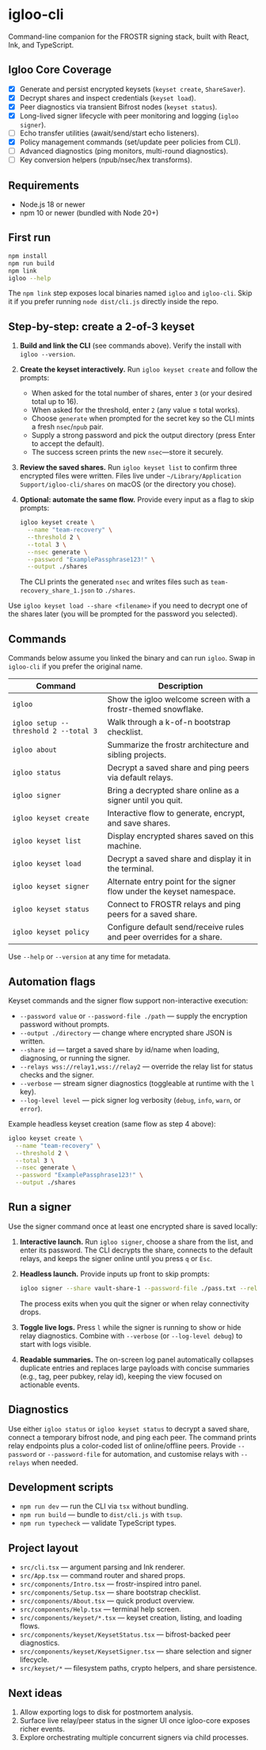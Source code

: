 # igloo-cli

Command-line companion for the FROSTR signing stack, built with React, Ink, and TypeScript.

## Igloo Core Coverage

- [x] Generate and persist encrypted keysets (`keyset create`, `ShareSaver`).
- [x] Decrypt shares and inspect credentials (`keyset load`).
- [x] Peer diagnostics via transient Bifrost nodes (`keyset status`).
- [x] Long-lived signer lifecycle with peer monitoring and logging (`igloo signer`).
- [ ] Echo transfer utilities (await/send/start echo listeners).
- [x] Policy management commands (set/update peer policies from CLI).
- [ ] Advanced diagnostics (ping monitors, multi-round diagnostics).
- [ ] Key conversion helpers (npub/nsec/hex transforms).

## Requirements

- Node.js 18 or newer
- npm 10 or newer (bundled with Node 20+)

## First run

```bash
npm install
npm run build
npm link
igloo --help
```

The `npm link` step exposes local binaries named `igloo` and `igloo-cli`. Skip it if you prefer running `node dist/cli.js` directly inside the repo.

## Step-by-step: create a 2-of-3 keyset

1. **Build and link the CLI** (see commands above). Verify the install with `igloo --version`.
2. **Create the keyset interactively.** Run `igloo keyset create` and follow the prompts:
   - When asked for the total number of shares, enter `3` (or your desired total up to 16).
   - When asked for the threshold, enter `2` (any value ≤ total works).
   - Choose `generate` when prompted for the secret key so the CLI mints a fresh `nsec`/`npub` pair.
   - Supply a strong password and pick the output directory (press Enter to accept the default).
   - The success screen prints the new `nsec`—store it securely.
3. **Review the saved shares.** Run `igloo keyset list` to confirm three encrypted files were written. Files live under `~/Library/Application Support/igloo-cli/shares` on macOS (or the directory you chose).
4. **Optional: automate the same flow.** Provide every input as a flag to skip prompts:

   ```bash
   igloo keyset create \
     --name "team-recovery" \
     --threshold 2 \
     --total 3 \
     --nsec generate \
     --password "ExamplePassphrase123!" \
     --output ./shares
   ```

   The CLI prints the generated `nsec` and writes files such as `team-recovery_share_1.json` to `./shares`.

Use `igloo keyset load --share <filename>` if you need to decrypt one of the shares later (you will be prompted for the password you selected).

## Commands

Commands below assume you linked the binary and can run `igloo`. Swap in `igloo-cli` if you prefer the original name.

| Command | Description |
| --- | --- |
| `igloo` | Show the igloo welcome screen with a frostr-themed snowflake. |
| `igloo setup --threshold 2 --total 3` | Walk through a k-of-n bootstrap checklist. |
| `igloo about` | Summarize the frostr architecture and sibling projects. |
| `igloo status` | Decrypt a saved share and ping peers via default relays. |
| `igloo signer` | Bring a decrypted share online as a signer until you quit. |
| `igloo keyset create` | Interactive flow to generate, encrypt, and save shares. |
| `igloo keyset list` | Display encrypted shares saved on this machine. |
| `igloo keyset load` | Decrypt a saved share and display it in the terminal. |
| `igloo keyset signer` | Alternate entry point for the signer flow under the keyset namespace. |
| `igloo keyset status` | Connect to FROSTR relays and ping peers for a saved share. |
| `igloo keyset policy` | Configure default send/receive rules and peer overrides for a share. |

Use `--help` or `--version` at any time for metadata.

## Automation flags

Keyset commands and the signer flow support non-interactive execution:

- `--password value` or `--password-file ./path` — supply the encryption password without prompts.
- `--output ./directory` — change where encrypted share JSON is written.
- `--share id` — target a saved share by id/name when loading, diagnosing, or running the signer.
- `--relays wss://relay1,wss://relay2` — override the relay list for status checks and the signer.
- `--verbose` — stream signer diagnostics (toggleable at runtime with the `l` key).
- `--log-level level` — pick signer log verbosity (`debug`, `info`, `warn`, or `error`).

Example headless keyset creation (same flow as step 4 above):

```bash
igloo keyset create \
  --name "team-recovery" \
  --threshold 2 \
  --total 3 \
  --nsec generate \
  --password "ExamplePassphrase123!" \
  --output ./shares
```

## Run a signer

Use the signer command once at least one encrypted share is saved locally:

1. **Interactive launch.** Run `igloo signer`, choose a share from the list, and enter its password. The CLI decrypts the share, connects to the default relays, and keeps the signer online until you press `q` or `Esc`.
2. **Headless launch.** Provide inputs up front to skip prompts:

   ```bash
   igloo signer --share vault-share-1 --password-file ./pass.txt --relays wss://relay.damus.io --verbose
   ```

   The process exits when you quit the signer or when relay connectivity drops.
3. **Toggle live logs.** Press `l` while the signer is running to show or hide relay diagnostics. Combine with `--verbose` (or `--log-level debug`) to start with logs visible.
4. **Readable summaries.** The on-screen log panel automatically collapses duplicate entries and replaces large payloads with concise summaries (e.g., tag, peer pubkey, relay id), keeping the view focused on actionable events.

## Diagnostics

Use either `igloo status` or `igloo keyset status` to decrypt a saved share, connect a temporary bifrost node, and ping each peer. The command prints relay endpoints plus a color-coded list of online/offline peers. Provide `--password` or `--password-file` for automation, and customise relays with `--relays` when needed.

## Development scripts

- `npm run dev` — run the CLI via `tsx` without bundling.
- `npm run build` — bundle to `dist/cli.js` with `tsup`.
- `npm run typecheck` — validate TypeScript types.

## Project layout

- `src/cli.tsx` — argument parsing and Ink renderer.
- `src/App.tsx` — command router and shared props.
- `src/components/Intro.tsx` — frostr-inspired intro panel.
- `src/components/Setup.tsx` — share bootstrap checklist.
- `src/components/About.tsx` — quick product overview.
- `src/components/Help.tsx` — terminal help screen.
- `src/components/keyset/*.tsx` — keyset creation, listing, and loading flows.
- `src/components/keyset/KeysetStatus.tsx` — bifrost-backed peer diagnostics.
- `src/components/keyset/KeysetSigner.tsx` — share selection and signer lifecycle.
- `src/keyset/*` — filesystem paths, crypto helpers, and share persistence.

## Next ideas

1. Allow exporting logs to disk for postmortem analysis.
2. Surface live relay/peer status in the signer UI once igloo-core exposes richer events.
3. Explore orchestrating multiple concurrent signers via child processes.
